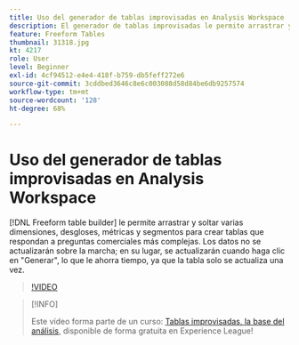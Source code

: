 ```yaml
---
title: Uso del generador de tablas improvisadas en Analysis Workspace
description: El generador de tablas improvisadas le permite arrastrar y soltar muchas dimensiones, desgloses, métricas y segmentos para crear tablas que respondan a preguntas comerciales más complejas. Los datos no se actualizarán sobre la marcha; en su lugar, se actualizarán cuando haga clic en "Generar", lo que le ahorra tiempo, ya que la tabla solo se actualiza una vez.
feature: Freeform Tables
thumbnail: 31318.jpg
kt: 4217
role: User
level: Beginner
exl-id: 4cf94512-e4e4-418f-b759-db5feff272e6
source-git-commit: 3cddbed3646c8e6c003088d58d84be6db9257574
workflow-type: tm+mt
source-wordcount: '128'
ht-degree: 68%

---
```


# Uso del generador de tablas improvisadas en Analysis Workspace

[!DNL Freeform table builder] le permite arrastrar y soltar varias dimensiones, desgloses, métricas y segmentos para crear tablas que respondan a preguntas comerciales más complejas. Los datos no se actualizarán sobre la marcha; en su lugar, se actualizarán cuando haga clic en &quot;Generar&quot;, lo que le ahorra tiempo, ya que la tabla solo se actualiza una vez.

>[!VIDEO](https://video.tv.adobe.com/v/31318/?quality=12)

>[!INFO]
>
> Este vídeo forma parte de un curso: [Tablas improvisadas, la base del análisis](https://experienceleague.adobe.com/?recommended=Analytics-U-1-2020.3&amp;lang=es), disponible de forma gratuita en Experience League!
